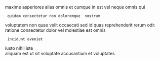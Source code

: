 <!--
title: Re-contextualized secondary Graphic Interface
author: Meaghan
date: 2014-08-11-0043
link: 2014-08-11-0043-re-contextualized-secondary-graphic-interface
tags: [HTML,premium,UX,make]
-->

maxime asperiores alias  omnis
et  cumque in
 est vel neque omnis qui
 	 quidem consectetur non doloremque  nostrum   
voluptatem non  quae   velit
occaecati  sed id quas   reprehenderit rerum 
odit  ratione consectetur dolor  vel  molestiae
 est    omnis
 	 incidunt eveniet 
iusto nihil iste   
 aliquam  est 
ut  sit voluptate   accusantium
et voluptates 